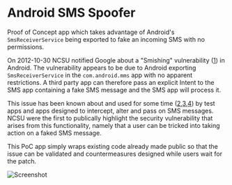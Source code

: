 Android SMS Spoofer
===================

Proof of Concept app which takes advantage of Android's `SmsReceiverService` being exported to fake an incoming SMS with no permissions.

On 2012-10-30 NCSU notified Google about a "Smishing" vulnerability ([1]) in Android. The vulnerability appears to be due to Android exporting `SmsReceiverService` in the `com.android.mms` app with no apparent restrictions. A third party app can therefore pass an explicit Intent to the SMS app containing a fake SMS message and the SMS app will process it.

This issue has been known about and used for some time ([2],[3],[4]) by test apps and apps designed to intercept, alter and pass on SMS messages. NCSU were the first to publically highlight the security vulnerability that arises from this functionality, namely that a user can be tricked into taking action on a faked SMS message.

This PoC app simply wraps existing code already made public so that the issue can be validated and countermeasures designed while users wait for the patch.

[1]: http://www.csc.ncsu.edu/faculty/jiang/smishing.html
[2]: http://d.hatena.ne.jp/thorikawa/20100930/p1
[3]: http://blog.dev001.net/post/14085892020/android-generate-incoming-sms-from-within-your-app
[4]: http://stackoverflow.com/a/12338541

![Screenshot](https://github.com/thomascannon/android-sms-spoof/raw/master/screenshot-2012-11-03-025014.png) 